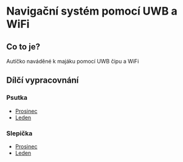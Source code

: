 # Navigační systém pomocí UWB a WiFi

## Co to je?

Autíčko naváděné k majáku pomocí UWB čipu a WiFi

## Dílčí vypracovnání

### Psutka

+ [Prosinec](škola_info/reporty/Psutka/31_01_2025.pdf)
+ [Leden](škola_info/reporty/Psutka/31_01_2025.pdf)

### Slepička

+ [Prosinec](škola_info/reporty/Slepička/20_12_2024.pdf)
+ [Leden](škola_info/reporty/Slepička/31_01_2025.pdf)
